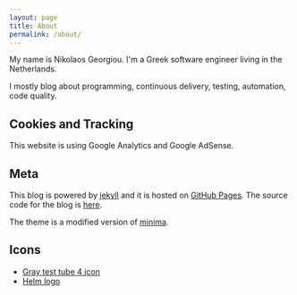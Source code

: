 ```yaml
---
layout: page
title: About
permalink: /about/
---
```


My name is Nikolaos Georgiou. I'm a Greek software engineer
living in the Netherlands.

I mostly blog about programming, continuous delivery, testing,
automation, code quality.

## Cookies and Tracking

This website is using Google Analytics and Google AdSense.

## Meta

This blog is powered by [jekyll](https://jekyllrb.com/) and
it is hosted on [GitHub Pages](https://pages.github.com/). The
source code for the blog is [here](https://github.com/ngeor/blog).

The theme is a modified version of [minima](https://github.com/jekyll/minima).

## Icons

- [Gray test tube 4 icon](https://www.iconsdb.com/gray-icons/test-tube-4-icon.html)
- [Helm logo](https://github.com/helm/helm/blob/master/docs/logos/helm-blue-vector.svg)
